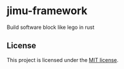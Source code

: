 # jimu-framework
Build software block like lego in rust

## License

This project is licensed under the [MIT license](LICENSE).
